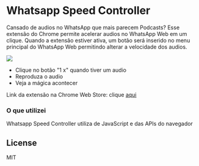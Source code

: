 # Whatsapp Speed Controller 


Cansado de audios no WhatsApp que mais parecem Podcasts? Esse extensão do Chrome permite acelerar audios no WhatsApp Web em um clique. Quando a extensão estiver ativa, um botão será inserido no menu principal do WhatsApp Web permitindo alterar a velocidade dos audios.

![](https://i.imgur.com/WrkSMxD.jpg)

  - Clique no botão "1 x" quando tiver um audio
  - Reproduza o audio
  - Veja a mágica acontecer

Link da extensão na Chrome Web Store: clique [aqui](https://chrome.google.com/webstore/detail/whatsapp-audio-speed/ifeahpbbhhmdkbfeepoifddolilikahl?hl=pt-BR)

### O que utilizei

Whatsapp Speed Controller utiliza de JavaScript e das APIs do navegador

License
----

MIT

